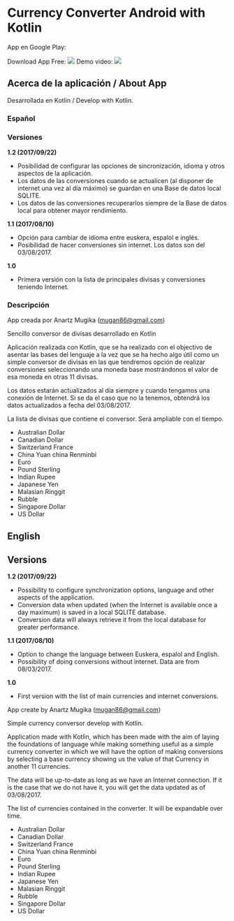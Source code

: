 # Currency Converter Android with Kotlin

App en Google Play:

Download App Free: [![](https://a.fsdn.com/allura/p/goopydesktop/icon?1435677519)](https://play.google.com/store/apps/details?id=amldev.currency&hl=es)
Demo video: [![](https://www.youtube.com/yts/img/favicon_48-vfl1s0rGh.png)](https://youtu.be/QPhSzQOi0N0)  

## Acerca de la aplicación / About App

Desarrollada en Kotlin / Develop with Kotlin.

### Español

### Versiones

**1.2 (2017/09/22)**

* Posibilidad de configurar las opciones de sincronización, idioma y otros aspectos de la aplicación.
* Los datos de las conversiones cuando se actualicen (al disponer de internet una vez al día máximo) se guardan en una Base de datos local SQLITE.
* Los datos de las conversiones recuperarlos siempre de la Base de datos local para obtener mayor rendimiento.

**1.1 (2017/08/10)**

* Opción para cambiar de idioma entre euskera, espalol e inglés.
* Posibilidad de hacer conversiones sin internet. Los datos son del 03/08/2017.

**1.0**

* Primera versión con la lista de principales divisas y conversiones teniendo Internet.

### Descripción

App creada por Anartz Mugika (mugan86@gmail.com)

Sencillo conversor de divisas desarrollado en Kotlin

Aplicación realizada con Kotlin, que se ha realizado con el objectivo de asentar las bases del lenguaje a la vez que se ha hecho algo útil como un simple conversor de divisas en las que tendremos opción de realizar conversiones seleccionando una moneda base mostrándonos el valor de esa moneda en otras 11 divisas.

Los datos estarán actualizados al día siempre y cuando tengamos una conexión de Internet. Si se da el caso que no la tenemos, obtendrá los datos actualizados a fecha del 03/08/2017.

La lista de divisas que contiene el conversor. Será ampliable con el tiempo.

* Australian Dollar
* Canadian Dollar
* Switzerland France
* China Yuan china Renminbi
* Euro
* Pound Sterling
* Indian Rupee
* Japanese Yen
* Malasian Ringgit
* Rubble
* Singapore Dollar
* US Dollar

## English

## Versions

**1.2 (2017/09/22)**

* Possibility to configure synchronization options, language and other aspects of the application.
* Conversion data when updated (when the Internet is available once a day maximum) is saved in a local SQLITE database.
* Conversion data will always retrieve it from the local database for greater performance.

**1.1 (2017/08/10)**

* Option to change the language between Euskera, espalol and English.
* Possibility of doing conversions without internet. Data are from 08/03/2017.

**1.0**

* First version with the list of main currencies and internet conversions.

App create by Anartz Mugika (mugan86@gmail.com)

Simple currency conversor develop with Kotlin.

Application made with Kotlin, which has been made with the aim of laying the foundations of language while making something useful as a simple currency converter in which we will have the option of making conversions by selecting a base currency showing us the value of that Currency in another 11 currencies.

The data will be up-to-date as long as we have an Internet connection. If it is the case that we do not have it, you will get the data updated as of 03/08/2017.

The list of currencies contained in the converter. It will be expandable over time.

* Australian Dollar
* Canadian Dollar
* Switzerland France
* China Yuan china Renminbi
* Euro
* Pound Sterling
* Indian Rupee
* Japanese Yen
* Malasian Ringgit
* Rubble
* Singapore Dollar
* US Dollar
